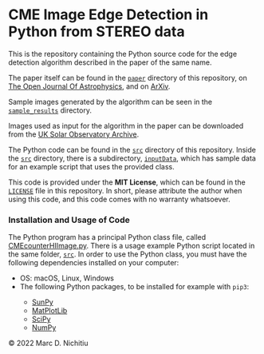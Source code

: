 # CME Image Edge Detection in Python from STEREO data

This is the repository containing the Python source code for the edge detection algorithm described in the paper of the same name.

The paper itself can be found in the <a href="https://github.com/MDNich/CME-Image-Edge-Detection-in-Python-from-STEREO-data/tree/main/paper"><code>paper</code></a> directory of this repository, on <a href="https://astro.theoj.org/article/36936-coronal-mass-ejection-image-edge-detection-in-heliospheric-imager-stereo-secchi-data">The Open Journal Of Astrophysics</a>, and on <a href="https://arxiv.org/abs/2202.07678v2">ArXiv</a>.

Sample images generated by the algorithm can be seen in the <a href="https://github.com/MDNich/CME-Image-Edge-Detection-in-Python-from-STEREO-data/tree/main/sample_results"><code>sample_results</code></a> directory.

Images used as input for the algorithm in the paper can be downloaded from the <a href="https://www.ukssdc.ac.uk/solar/stereo/data.html">UK Solar Observatory Archive</a>.

The Python code can be found in the <a href="https://github.com/MDNich/CME-Image-Edge-Detection-in-Python-from-STEREO-data/tree/main/src"><code>src</code></a> directory of this repository.
Inside the <a href="https://github.com/MDNich/CME-Image-Edge-Detection-in-Python-from-STEREO-data/tree/main/src"><code>src</code></a> directory, there is a subdirectory, <a href="https://github.com/MDNich/CME-Image-Edge-Detection-in-Python-from-STEREO-data/tree/main/src/inputData"><code>inputData</code></a>, which has sample data for an example script that uses the provided class.

This code is provided under the **MIT License**, which can be found in the <a href="https://github.com/MDNich/CME-Image-Edge-Detection-in-Python-from-STEREO-data/blob/main/LICENSE"><code>LICENSE</code></a> file in this repository. In short, please attribute the author when using this code, and this code comes with no warranty whatsoever.

### Installation and Usage of Code

The Python program has a principal Python class file, called <a href="https://github.com/MDNich/CME-Image-Edge-Detection-in-Python-from-STEREO-data/blob/main/src/CMEContourHIimage.py">CMEcounterHIImage.py</a>. 
There is a usage example Python script located in the same folder, <a href="https://github.com/MDNich/CME-Image-Edge-Detection-in-Python-from-STEREO-data/tree/main/src"><code>src</code></a>.
In order to use the Python class, you must have the following dependencies installed on your computer:
<ul>
  <li>OS: macOS, Linux, Windows</li>
 <li>The following Python packages, to be installed for example with <code>pip3</code>:</li>
   <ul>
    <li><a href="https://sunpy.org">SunPy</a></li>
    <li><a href="https://matplotlib.org">MatPlotLib</a></li>
    <li><a href="https://scipy.org">SciPy</a></li>
    <li><a href="https://numpy.org">NumPy</a></li>
   </ul>
</ul>

© 2022 Marc D. Nichitiu
